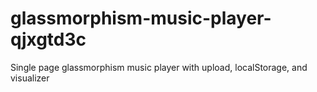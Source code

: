 # glassmorphism-music-player-qjxgtd3c
Single page glassmorphism music player with upload, localStorage, and visualizer
